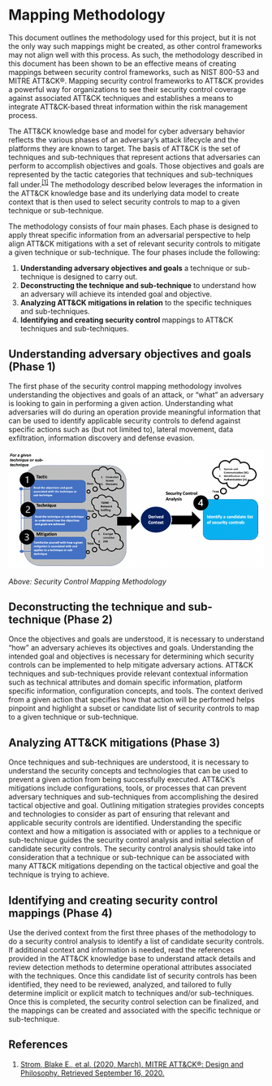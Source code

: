 # Mapping Methodology

This document outlines the methodology used for this project, but it is not the only way such mappings might be created, as other control frameworks may not align well with this process. As such, the methodology described in this document has been shown to be an effective means of creating mappings between security control frameworks, such as NIST 800-53 and MITRE ATT&CK®.  Mapping security control frameworks to ATT&CK provides a powerful way for organizations to see their security control coverage against associated ATT&CK techniques and establishes a means to integrate ATT&CK-based threat information within the risk management process.  

The ATT&CK knowledge base and model for cyber adversary behavior reflects the various phases of an adversary’s attack lifecycle and the platforms they are known to target. The basis of ATT&CK is the set of techniques and sub-techniques that represent actions that adversaries can perform to accomplish objectives and goals. Those objectives and goals are represented by the tactic categories that techniques and sub-techniques fall under.<sup>[[1]](https://attack.mitre.org/docs/ATTACK_Design_and_Philosophy_March_2020.pdf)</sup> The methodology described below leverages the information in the ATT&CK knowledge base and its underlying data model to create context that is then used to select security controls to map to a given technique or sub-technique.

The methodology consists of four main phases. Each phase is designed to apply threat specific information from an adversarial perspective to help align ATT&CK mitigations with a set of relevant security controls to mitigate a given technique or sub-technique.   The four phases include the following:

1. **Understanding adversary objectives and goals** a technique or sub-technique is designed to carry out.
2. **Deconstructing the technique and sub-technique** to understand how an adversary will achieve its intended goal and objective.
3. **Analyzing ATT&CK mitigations in relation** to the specific techniques and sub-techniques.
4. **Identifying and creating security control** mappings to ATT&CK techniques and sub-techniques.

## Understanding adversary objectives and goals (Phase 1)

The first phase of the security control mapping methodology involves understanding the  objectives and goals of an attack, or “what” an adversary is looking to gain in performing a given action. Understanding what adversaries will do during an operation provide meaningful information that can be used to identify applicable security controls to defend against specific  actions such as (but not limited to), lateral movement, data exfiltration, information discovery and defense evasion.

<img src="/docs/mapping_overview.png" width="900px">

_Above: Security Control Mapping Methodology_

## Deconstructing the technique and sub-technique (Phase 2)

Once the objectives and goals are understood, it is necessary to understand “how” an adversary achieves its objectives and goals. Understanding the intended goal and objectives is necessary for determining which security controls can be implemented to help mitigate adversary actions. ATT&CK techniques and sub-techniques provide relevant contextual information such as technical attributes and domain specific information, platform specific information, configuration concepts, and tools. The context derived from a given action that specifies how that action will be performed helps pinpoint and highlight a subset or candidate list of security controls to map to a given technique or sub-technique. 

## Analyzing ATT&CK mitigations (Phase 3)

Once techniques and sub-techniques are understood, it is necessary to understand the security concepts and technologies that can be used to prevent a given action from being successfully executed. ATT&CK’s mitigations include configurations, tools, or processes that can prevent adversary techniques and sub-techniques from accomplishing the desired tactical objective and goal.  Outlining mitigation strategies provides concepts and technologies to consider as part of ensuring that relevant and applicable security controls are identified.  Understanding the specific context and how a mitigation is associated with or applies to a technique or sub-technique guides the security control analysis and initial selection of candidate security controls.   The security control analysis should take into consideration that a technique or sub-technique can be associated with many ATT&CK mitigations depending on the tactical objective and goal the technique is trying to achieve.  

## Identifying and creating security control mappings (Phase 4)

Use the derived context from the first three phases of the methodology to do a security control analysis to identify a list of candidate security controls. If additional context and information is needed, read the references provided in the ATT&CK knowledge base to understand attack details and review detection methods to determine operational attributes associated with the techniques.  Once this candidate list of security controls has been identified, they need to be reviewed, analyzed, and tailored to fully determine implicit or explicit match to techniques and/or sub-techniques.  Once this is completed, the security control selection can be finalized, and the mappings can be created and associated with the specific technique or sub-technique.

## References

1. [Strom, Blake E., et al. (2020, March). MITRE ATT&CK®: Design and Philosophy. Retrieved September 16, 2020.](https://attack.mitre.org/docs/ATTACK_Design_and_Philosophy_March_2020.pdf)
